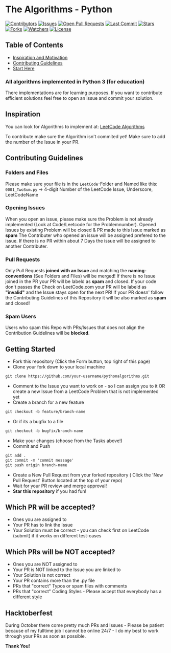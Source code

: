 # The Algorithms - Python

[![Contributors](https://img.shields.io/github/contributors/vJechsmayr/PythonAlgorithms)](https://github.com/vJechsmayr/PythonAlgorithms/graphs/contributors)
[![Issues](https://img.shields.io/github/issues/vJechsmayr/PythonAlgorithms)](https://github.com/vJechsmayr/PythonAlgorithms/issues)
[![Open Pull Requests](https://img.shields.io/github/issues-pr-raw/vJechsmayr/PythonAlgorithms)](https://github.com/vJechsmayr/PythonAlgorithms/pulls)
[![Last Commit](https://img.shields.io/github/last-commit/vJechsmayr/PythonAlgorithms)](https://github.com/vJechsmayr/PythonAlgorithms)
[![Stars](https://img.shields.io/github/stars/vJechsmayr/PythonAlgorithms)](https://github.com/vJechsmayr/PythonAlgorithms/stargazers)
[![Forks](https://img.shields.io/github/forks/vJechsmayr/PythonAlgorithms)](https://github.com/vJechsmayr/PythonAlgorithms/network/members)
[![Watchers](https://img.shields.io/github/watchers/vJechsmayr/PythonAlgorithms)](https://github.com/vJechsmayr/PythonAlgorithms/watchers)
[![License](https://img.shields.io/github/license/vJechsmayr/PythonAlgorithms)](https://github.com/vJechsmayr/PythonAlgorithms/blob/master/LICENSE)


## Table of Contents
* [Inspiration and Motivation](#inspiration)
* [Contributing Guidelines](#contributing-guidelines)
* [Start Here](#getting-started)




### All algorithms implemented in Python 3 (for education)
There implementations are for learning purposes. If you want to contribute efficient solutions feel free to open an issue and commit your solution.

## Inspiration

You can look for Algorithms to implement at: [LeetCode Algorithms](https://leetcode.com/problemset/algorithms/) 

To contribute make sure the Algorithm isn't commited yet! Make sure to add the number of the Issue in your PR.

## Contributing Guidelines

### Folders and Files
Please make sure your file is in the `LeetCode`-Folder and Named like this:
`0001_TwoSum.py` -> 4-digit Number of the LeetCode Issue, Underscore, LeetCodeName

### Opening Issues
When you open an issue, please make sure the Problem is not already implemented (Look at Code/Leetcode for the Problemnumber). 
Opened Issues by existing Problem will be closed & PR made to this Issue marked as **spam**
The Contributer who opened an issue will be assigned prefered to the issue. If there is no PR within about 7 Days the issue will be assigned to another Contributer.

### Pull Requests
Only Pull Requests **joined with an Issue** and matching the **naming-conventions** (See Folders and Files) will be merged!
If there is no Issue joined in the PR your PR will be labeld as **spam** and closed.
If your code don't passes the Check on LeetCode.com your PR will be labeld as **"invalid"** and the Issue stays open for the next PR!
If your PR doesn' follow the Contributing Guidelines of this Repository it will be also marked as **spam** and closed!

### Spam Users
Users who spam this Repo with PRs/Issues that does not align the Contribution Guidelines will be **blocked**.

## Getting Started
* Fork this repository (Click the Form button, top right of this page)
* Clone your fork down to your local machine
```markdown
git clone https://github.com/your-username/pythonalgorithms.git
```
* Comment to the Issue you want to work on - so I can assign you to it OR create a new Issue from a LeetCode Problem that is not implemented yet
* Create a branch for a new feature
```markdown
git checkout -b feature/branch-name
```
* Or if its a bugfix to a file
```markdown
git checkout -b bugfix/branch-name
```
* Make your changes (choose from the Tasks above!)
* Commit and Push
```markdown
git add .
git commit -m 'commit message'
git push origin branch-name
```
* Create a New Pull Request from your forked repository ( Click the 'New Pull Request' Button located at the top of your repo)
* Wait for your PR review and merge approval!
* __Star this repository__ if you had fun!

## Which PR will be accepted?
* Ones you are assigned to
* Your PR has to link the Issue
* Your Solution must be correct - you can check first on LeetCode (submit) if it works on different test-cases

## Which PRs will be NOT accepted?
* Ones you are NOT assigned to
* Your PR is NOT linked to the Issue you are linked to
* Your Solution is not correct
* Your PR contains more than the .py file
* PRs that "correct" Typos or spam files with comments
* PRs that "correct" Coding Styles - Please accept that everybody has a different style

## Hacktoberfest
During October there come pretty much PRs and Issues - Please be patient because of my fulltime job I cannot be online 24/7 - I do my best to work through your PRs as soon as possible.

__Thank You!__ 
